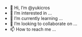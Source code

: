 - 👋 Hi, I’m @yukicros
- 👀 I’m interested in ...
- 🌱 I’m currently learning ...
- 💞️ I’m looking to collaborate on ...
- 📫 How to reach me ...

<!---
yukicros/yukicros is a ✨ special ✨ repository because its `README.md` (this file) appears on your GitHub profile.
You can click the Preview link to take a look at your changes.
--->
